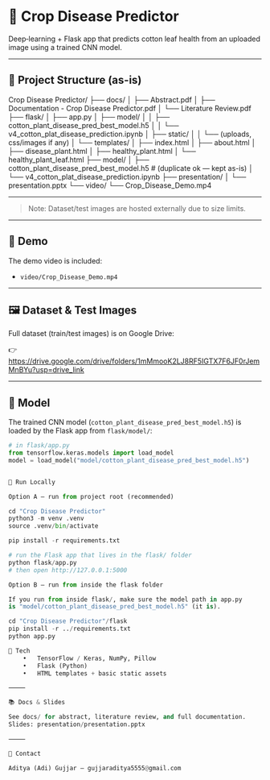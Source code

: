 # 🌾 Crop Disease Predictor

Deep‑learning + Flask app that predicts cotton leaf health from an uploaded image using a trained CNN model.

---

## 📁 Project Structure (as-is)
Crop Disease Predictor/
├── docs/
│   ├── Abstract.pdf
│   ├── Documentation - Crop Disease Predictor.pdf
│   └── Literature Review.pdf
├── flask/
│   ├── app.py
│   ├── model/
│   │   ├── cotton_plant_disease_pred_best_model.h5
│   │   └── v4_cotton_plat_disease_prediction.ipynb
│   ├── static/
│   │   └── (uploads, css/images if any)
│   └── templates/
│       ├── index.html
│       ├── about.html
│       ├── disease_plant.html
│       ├── healthy_plant.html
│       └── healthy_plant_leaf.html
├── model/
│   ├── cotton_plant_disease_pred_best_model.h5   # (duplicate ok — kept as-is)
│   └── v4_cotton_plat_disease_prediction.ipynb
├── presentation/
│   └── presentation.pptx
└── video/
└── Crop_Disease_Demo.mp4

---

> Note: Dataset/test images are hosted externally due to size limits.

---

## 🎥 Demo
The demo video is included:
- `video/Crop_Disease_Demo.mp4`

---

## 🖼️ Dataset & Test Images
Full dataset (train/test images) is on Google Drive:

👉 https://drive.google.com/drive/folders/1mMmooK2LJ8RF5IGTX7F6JF0rJemMnBYu?usp=drive_link

---

## 🧠 Model
The trained CNN model (`cotton_plant_disease_pred_best_model.h5`) is loaded by the Flask app from `flask/model/`:
```python
# in flask/app.py
from tensorflow.keras.models import load_model
model = load_model("model/cotton_plant_disease_pred_best_model.h5")


🚀 Run Locally

Option A — run from project root (recommended)

cd "Crop Disease Predictor"
python3 -m venv .venv
source .venv/bin/activate

pip install -r requirements.txt

# run the Flask app that lives in the flask/ folder
python flask/app.py
# then open http://127.0.0.1:5000

Option B — run from inside the flask folder

If you run from inside flask/, make sure the model path in app.py
is "model/cotton_plant_disease_pred_best_model.h5" (it is).

cd "Crop Disease Predictor"/flask
pip install -r ../requirements.txt
python app.py

🔧 Tech
	•	TensorFlow / Keras, NumPy, Pillow
	•	Flask (Python)
	•	HTML templates + basic static assets

⸻

📚 Docs & Slides

See docs/ for abstract, literature review, and full documentation.
Slides: presentation/presentation.pptx

⸻

👤 Contact

Aditya (Adi) Gujjar — gujjaraditya5555@gmail.com